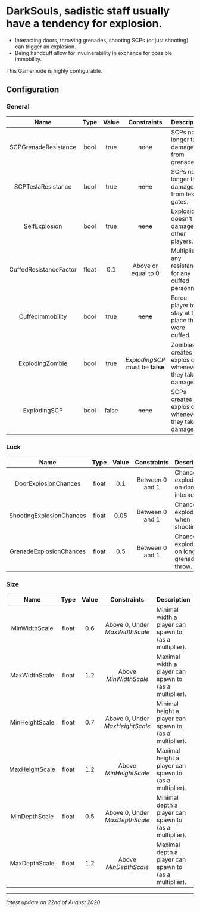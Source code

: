 # DarkSouls, sadistic staff usually have a tendency for explosion.

* Interacting doors, throwing grenades, shooting SCPs (or just shooting) can trigger an explosion.
* Being handcuff allow for invulnerability in exchance for possible immobility.

This Gamemode is highly configurable.

## Configuration

### General

Name | Type | Value | Constraints | Description
:---: | :---: | :---: | :---: | :------
SCPGrenadeResistance | bool | true | ~~none~~ | SCPs no longer take damage from grenade.
SCPTeslaResistance | bool | true | ~~none~~ | SCPs no longer take damage from tesla gates.
SelfExplosion | bool | true | ~~none~~ | Explosion doesn't damage other players.
CuffedResistanceFactor | float | 0.1 | Above or equal to 0 | Multiplier of any resistance for any cuffed personnel.
CuffedImmobility | bool | true | ~~none~~ | Force player to stay at the place they were cuffed.
ExplodingZombie | bool | true | *ExplodingSCP* must be **false** | Zombies creates an explosion whenever they take damage.
ExplodingSCP | bool | false | ~~none~~ | SCPs creates an explosion whenever they take damage.

### Luck

Name | Type | Value | Constraints | Description
:---: | :---: | :---: | :---: | :------
DoorExplosionChances | float | 0.1 | Between 0 and 1 | Chances of exploding on door interaction.
ShootingExplosionChances | float | 0.05 | Between 0 and 1 | Chances of exploding when shooting.
GrenadeExplosionChances | float | 0.5 | Between 0 and 1 | Chances of exploding on long grenade throw.

### Size

Name | Type | Value | Constraints | Description
:---: | :---: | :---: | :---: | :------
MinWidthScale | float | 0.6 | Above 0, Under *MaxWidthScale* | Minimal width a player can spawn to (as a multiplier).
MaxWidthScale | float | 1.2 | Above *MinWidthScale* | Maximal width a player can spawn to (as a multiplier).
MinHeightScale | float | 0.7 | Above 0, Under *MaxHeightScale* | Minimal height a player can spawn to (as a multiplier).
MaxHeightScale | float | 1.2 | Above *MinHeightScale* | Maximal height a player can spawn to (as a multiplier).
MinDepthScale | float | 0.5 | Above 0, Under *MaxDepthScale* | Minimal depth a player can spawn to (as a multiplier).
MaxDepthScale | float | 1.2 | Above *MinDepthScale* | Maximal depth a player can spawn to (as a multiplier).

---

*latest update on 22nd of August 2020*
